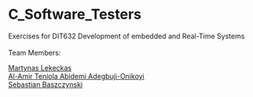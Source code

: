 # C_Software_Testers
Exercises for DIT632 Development of embedded and Real-Time Systems<br/>
<br/>
Team Members:<br/>

<a href="https://github.com/TheMartyLekekas">Martynas Lekeckas</a><br/>
<a href="https://github.com/AmirNeutron"> Al-Amir Teniola Abidemi Adegbuji-Onikoyi</a><br/>
<a href="https://github.com/MiddleTv">Sebastian Baszczynski</a><br/>
